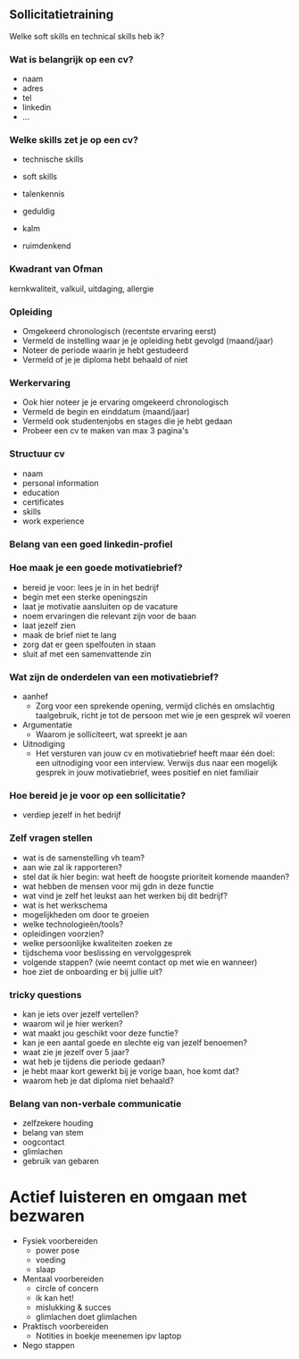## Sollicitatietraining

Welke soft skills en technical skills heb ik?

### Wat is belangrijk op een cv?
- naam
- adres
- tel
- linkedin
- ...

### Welke skills zet je op een cv?
- technische skills
- soft skills
- talenkennis

- geduldig
- kalm
- ruimdenkend

### Kwadrant van Ofman

kernkwaliteit, valkuil, uitdaging, allergie

### Opleiding

- Omgekeerd chronologisch (recentste ervaring eerst)
- Vermeld de instelling waar je je opleiding hebt gevolgd (maand/jaar)
- Noteer de periode waarin je hebt gestudeerd
- Vermeld of je je diploma hebt behaald of niet

### Werkervaring

- Ook hier noteer je je ervaring omgekeerd chronologisch
- Vermeld de begin en einddatum (maand/jaar)
- Vermeld ook studentenjobs en stages die je hebt gedaan
- Probeer een cv te maken van max 3 pagina's

### Structuur cv
- naam
- personal information
- education
- certificates
- skills
- work experience

### Belang van een goed linkedin-profiel

### Hoe maak je een goede motivatiebrief?

- bereid je voor: lees je in in het bedrijf
- begin met een sterke openingszin
- laat je motivatie aansluiten op de vacature
- noem ervaringen die relevant zijn voor de baan
- laat jezelf zien
- maak de brief niet te lang
- zorg dat er geen spelfouten in staan
- sluit af met een samenvattende zin

### Wat zijn de onderdelen van een motivatiebrief?
- aanhef
	- Zorg voor een sprekende opening, vermijd clichés en omslachtig taalgebruik, richt je tot de persoon met wie je een gesprek wil voeren
- Argumentatie
	- Waarom je solliciteert, wat spreekt je aan 
- Uitnodiging
	- Het versturen van jouw cv en motivatiebrief heeft maar één doel: een uitnodiging voor een interview. Verwijs dus naar een mogelijk gesprek in jouw motivatiebrief, wees positief en niet familiair

### Hoe bereid je je voor op een sollicitatie?

- verdiep jezelf in het bedrijf

### Zelf vragen stellen

- wat is de samenstelling vh team?
- aan wie zal ik rapporteren?
- stel dat ik hier begin: wat heeft de hoogste prioriteit komende maanden?
- wat hebben de mensen voor mij gdn in deze functie
- wat vind je zelf het leukst aan het werken bij dit bedrijf?
- wat is het werkschema
- mogelijkheden om door te groeien
- welke technologieën/tools?
- opleidingen voorzien?
- welke persoonlijke kwaliteiten zoeken ze
- tijdschema voor beslissing en vervolggesprek
- volgende stappen? (wie neemt contact op met wie en wanneer)
- hoe ziet de onboarding er bij jullie uit?

### tricky questions

- kan je iets over jezelf vertellen?
- waarom wil je hier werken?
- wat maakt jou geschikt voor deze functie?
- kan je een aantal goede en slechte eig van jezelf benoemen?
- waat zie je jezelf over 5 jaar?
- wat heb je tijdens die periode gedaan?
- je hebt maar kort gewerkt bij je vorige baan, hoe komt dat?
- waarom heb je dat diploma niet behaald?

### Belang van non-verbale communicatie

- zelfzekere houding
- belang van stem
- oogcontact
- glimlachen
- gebruik van gebaren

# Actief luisteren en omgaan met bezwaren

- Fysiek voorbereiden
	- power pose
	- voeding
	- slaap
- Mentaal voorbereiden
	- circle of concern
	- ik kan het!
	- mislukking & succes
	- glimlachen doet glimlachen
- Praktisch voorbereiden
	- Notities in boekje meenemen ipv laptop 
- Nego stappen